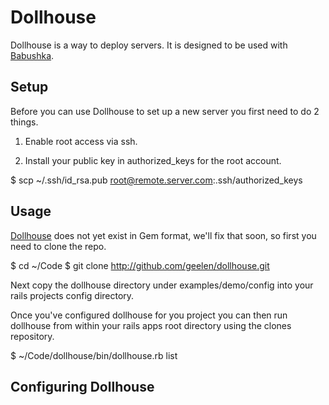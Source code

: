 # Dollhouse

Dollhouse is a way to deploy servers. It is designed to be used with [Babushka](http://github.com/benhoskings/babushka).

## Setup

Before you can use Dollhouse to set up a new server you first need to do 2 things.

1. Enable root access via ssh.
  
2. Install your public key in authorized_keys for the root account.

  $ scp ~/.ssh/id_rsa.pub root@remote.server.com:.ssh/authorized_keys
  
## Usage

[Dollhouse](http://github.com/geelen/dollhouse) does not yet exist in Gem format, we'll fix that soon, so first you need to clone the repo.

  $ cd ~/Code
  $ git clone http://github.com/geelen/dollhouse.git
  
Next copy the dollhouse directory under examples/demo/config into your rails projects config directory.

Once you've configured dollhouse for you project you can then run dollhouse from within your rails apps root directory using the clones repository.

  $ ~/Code/dollhouse/bin/dollhouse.rb list
  
## Configuring Dollhouse

